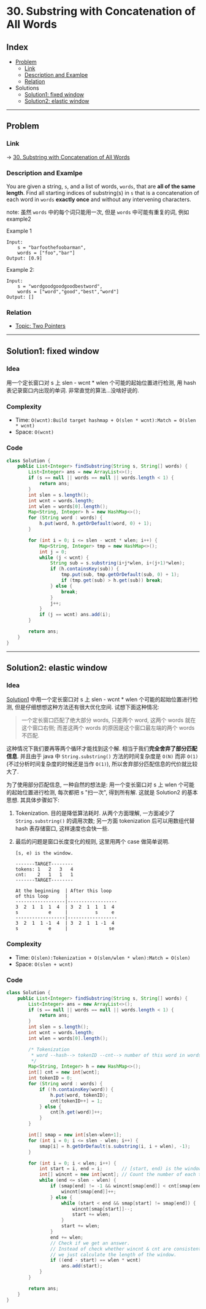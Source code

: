# 30. Substring with Concatenation of All Words

## Index

- [Problem](#problem)
  - [Link](#Link)
  - [Description and Examlpe](#description-and-examlpe)
  - [Relation](#relation)
- Solutions
  - [Solution1: fixed window](#solution1-fixed-window)
  - [Solution2: elastic window](#solution2-elastic-window)

----

## Problem

### Link

-> [30. Substring with Concatenation of All Words][1]

### Description and Examlpe

You are given a string, `s`, and a list of words, `words`, that are **all of the same length**. Find all starting indices of substring(s) in `s` that is a concatenation of each word in `words` **exactly once** and without any intervening characters.

note: 虽然 `words` 中的每个词只能用一次, 但是 `words` 中可能有重复的词, 例如 example2

Example 1

```nohighlight
Input:
    s = "barfoothefoobarman",
    words = ["foo","bar"]
Output: [0.9]
```

Example 2:

```nohighlight
Input:
    s = "wordgoodgoodgoodbestword",
    words = ["word","good","best","word"]
Output: []
```

### Relation

- [Topic: Two Pointers][2]

----

## Solution1: fixed window

### Idea

用一个定长窗口对 s 上 slen - wcnt * wlen 个可能的起始位置进行检测, 用 hash 表记录窗口内出现的单词. 非常直觉的算法...没啥好说的.

### Complexity

- Time: `O(wcnt):Build target hashmap + O(slen * wcnt):Match = O(slen * wcnt)`
- Space: `O(wcnt)`

### Code

```java
class Solution {
    public List<Integer> findSubstring(String s, String[] words) {
        List<Integer> ans = new ArrayList<>();
        if (s == null || words == null || words.length < 1) {
            return ans;
        }
        int slen = s.length();
        int wcnt = words.length;
        int wlen = words[0].length();
        Map<String, Integer> h = new HashMap<>();
        for (String word : words) {
            h.put(word, h.getOrDefault(word, 0) + 1);
        }

        for (int i = 0; i <= slen - wcnt * wlen; i++) {
            Map<String, Integer> tmp = new HashMap<>();
            int j = 0;
            while (j < wcnt) {
                String sub = s.substring(i+j*wlen, i+(j+1)*wlen);
                if (h.containsKey(sub)) {
                    tmp.put(sub, tmp.getOrDefault(sub, 0) + 1);
                    if (tmp.get(sub) > h.get(sub)) break;
                } else {
                    break;
                }
                j++;
            }
            if (j == wcnt) ans.add(i);
        }

        return ans;
    }
}
```

----

## Solution2: elastic window

### Idea

[Solution1](#solution1-fixed-window) 中用一个定长窗口对 s 上 slen - wcnt * wlen 个可能的起始位置进行检测, 但是仔细想想这种方法还有很大优化空间. 试想下面这种情况:

> 一个定长窗口匹配了绝大部分 words, 只差两个 word, 这两个 words 就在这个窗口右侧; 而差这两个 words 的原因是这个窗口最左端的两个 words 不匹配.

这种情况下我们要再等两个循环才能找到这个解. 相当于我们**完全舍弃了部分匹配信息**. 并且由于 java 中 `String.substring()` 方法的时间复杂度是 `O(N)` 而非 `O(1)` (不过分析时间复杂度的时候还是当作 `O(1)`), 所以舍弃部分匹配信息的代价就比较大了.

为了使用部分匹配信息, 一种自然的想法是: 用一个变长窗口对 s 上 wlen 个可能的起始位置进行检测, 每次都把 s "扫一次", 得到所有解. 这就是 Solution2 的基本思想. 其具体步骤如下:

1. Tokenization. 目的是降低算法耗时. 从两个方面理解, 一方面减少了 `String.substring()` 的调用次数; 另一方面 tokenization 后可以用数组代替 hash 表存储窗口, 这样速度也会快一些.
2. 最后的问题是窗口长度变化的规则, 这里用两个 case 做简单说明.

    ```nohighlight
    [s, e) is the window.

    -------TARGET--------
    tokens: 1   2   3   4
    cnt:    2   1   1   1
    -------TARGET--------

    At the beginning  | After this loop
    of this loop      |
    ------------------|------------------
    3  2  1  1  1  4  | 3  2  1  1  1  4  
    s           e     |          s     e  
    ------------------|------------------
    3  2  1  1 -1  4  | 3  2  1  1 -1  4
    s           e     |               se
    ```

### Complexity

- Time: `O(slen):Tokenization + O(slen/wlen * wlen):Match = O(slen)`
- Space: `O(slen + wcnt)`

### Code

```java
class Solution {
    public List<Integer> findSubstring(String s, String[] words) {
        List<Integer> ans = new ArrayList<>();
        if (s == null || words == null || words.length < 1) {
            return ans;
        }
        int slen = s.length();
        int wcnt = words.length;
        int wlen = words[0].length();

        /* Tokenization
         * word --hash--> tokenID --cnt--> number of this word in words[]
         */
        Map<String, Integer> h = new HashMap<>();
        int[] cnt = new int[wcnt];
        int tokenID = 0;
        for (String word : words) {
            if (!h.containsKey(word)) {
                h.put(word, tokenID);
                cnt[tokenID++] = 1;
            } else {
                cnt[h.get(word)]++;
            }
        }

        int[] smap = new int[slen-wlen+1];
        for (int i = 0; i <= slen - wlen; i++) {
            smap[i] = h.getOrDefault(s.substring(i, i + wlen), -1);
        }

        for (int i = 0; i < wlen; i++) {
            int start = i, end = i;       // [start, end) is the window
            int[] wincnt = new int[wcnt]; // Count the number of each tokenID in the window
            while (end <= slen - wlen) {
                if (smap[end] != -1 && wincnt[smap[end]] < cnt[smap[end]]) {
                    wincnt[smap[end]]++;
                } else {
                    while (start < end && smap[start] != smap[end]) {
                        wincnt[smap[start]]--;
                        start += wlen;
                    }
                    start += wlen;
                }
                end += wlen;
                // Check if we get an answer.
                // Instead of check whether wincnt & cnt are consistent,
                // we just calculate the length of the window.
                if ((end - start) == wlen * wcnt)
                    ans.add(start);
            }
        }

        return ans;
    }
}
```

[1]: https://leetcode.com/problems/substring-with-concatenation-of-all-words/
[2]: ../topics/two-pointers.md
